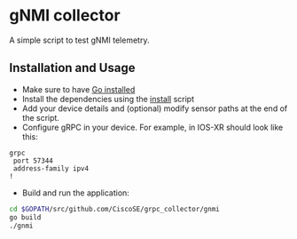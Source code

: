 # gNMI collector

A simple script to test gNMI telemetry.

## Installation and Usage

* Make sure to have [Go installed](https://golang.org/dl/)
* Install the dependencies using the [install](/install.sh) script
* Add your device details and (optional) modify sensor paths at the end of the script. 
* Configure gRPC in your device. For example, in IOS-XR should look like this:

```
grpc
 port 57344
 address-family ipv4
!
```

* Build and run the application: 

```bash
cd $GOPATH/src/github.com/CiscoSE/grpc_collector/gnmi
go build
./gnmi
```
